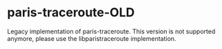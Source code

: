 # paris-traceroute-OLD
Legacy implementation of paris-traceroute. This version is not supported anymore, please use the libparistraceroute implementation.
